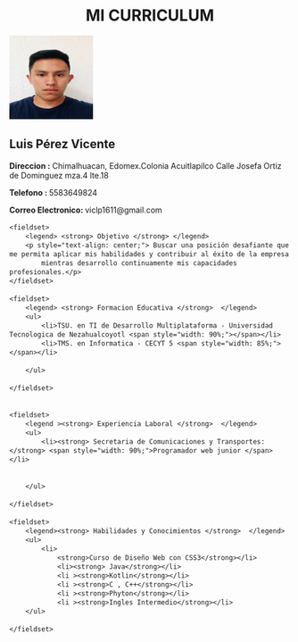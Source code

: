 
<html lang="en">
<head>
    <meta charset="UTF-8">
    <meta name="viewport" content="width=device-width, initial-scale=1.0">
    <title>CV</title>
</head>
<body>
    <h1 style="text-align: center;"> MI CURRICULUM </h1>
<img src="foto.jpeg"  id="foto"  height="150px" width="150px" >
<h2> Luis Pérez Vicente</h2> 

<p> 
    <strong>Direccion :</strong>  Chimalhuacan, Edomex.Colonia Acuitlapilco  Calle Josefa Ortiz de Dominguez mza.4 lte.18</p>
 <p>  <strong> Telefono : </strong>  5583649824</p>
  <p>  <strong> Correo Electronico: </strong> viclp1611@gmail.com </p>

    <fieldset>
        <legend> <strong> Objetivo </strong> </legend>
        <p style="text-align: center;"> Buscar una posición desafiante que me permita aplicar mis habilidades y contribuir al éxito de la empresa 
            mientras desarrollo continuamente mis capacidades profesionales.</p>
    </fieldset>

    <fieldset>
        <legend> <strong> Formacion Educativa </strong>  </legend>
        <ul>
            <li>TSU. en TI de Desarrollo Multiplataforma - Universidad Tecnologica de Nezahualcoyotl <span style="width: 90%;"></span></li>
            <li>TMS. en Informatica - CECYT 5 <span style="width: 85%;"></span></li>
    
        </ul>
       
    </fieldset>


    <fieldset>
        <legend ><strong> Experiencia Laboral </strong>  </legend>
        <ul>
            <li><strong> Secretaria de Comunicaciones y Transportes:</strong> <span style="width: 90%;">Programador web junior </span></li>

    
        </ul>
       
    </fieldset>

    <fieldset>
        <legend><strong> Habilidades y Conocimientos </strong>  </legend>
        <ul>
            <li>
                <strong>Curso de Diseño Web con CSS3</strong></li>
                <li><strong> Java</strong></li>
                <li ><strong>Kotlin</strong></li>
                <li ><strong>C , C++</strong></li>
                <li ><strong>Phyton</strong></li>
                <li ><strong>Ingles Intermedio</strong></li>
        </ul>
       
    </fieldset>


</body>
</html>
